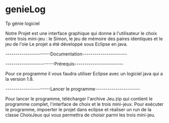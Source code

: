# genieLog
Tp génie logiciel

Notre Projet est une interface graphique qui donne à l'utilisateur le choix entre trois mini-jeu : le Simon, le jeu de mémoire des paires identiques et le jeu de l'oie
Le projet a été développé sous Eclipse en java.

----------------------Documentation----------------------

------------------------Prérequis------------------------

Pour ce programme il vous faudra utiliser Eclipse avec un logiciel java qui a la version 1.8.

----------------------Lancer le programme----------------------

Pour lancer le programme, télécharger l'archive Jeu.zip qui contient le programme complet, l'interface de choix et le trois mini-jeux.
Pour exécuter le programme, impoerter le projet dans eclipse et réaliser un run de la classe ChoixJeux qui vous permettra de choisir parmi les trois mini-jeu.
